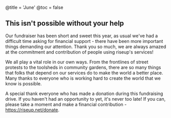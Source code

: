 @title = 'June'
@toc = false

This isn't possible without your help
-------------------------------------

Our fundraiser has been short and sweet this year, as usual we've had a difficult time asking for financial support - there have been more important things demanding our attention. Thank you so much, we are always amazed at the commitment and contribution of people using riseup's services!

We all play a vital role in our own ways. From the frontlines of street protests to the toolsheds in community gardens, there are so many things that folks that depend on our services do to make the world a better place. Many thanks to everyone who is working hard to create the world that we know is possible. 

A special thank everyone who has made a donation during this fundraising drive. If you haven't had an opportunity to yet, it's never too late! If you can, please take a moment and make a financial contribution - https://riseup.net/donate.